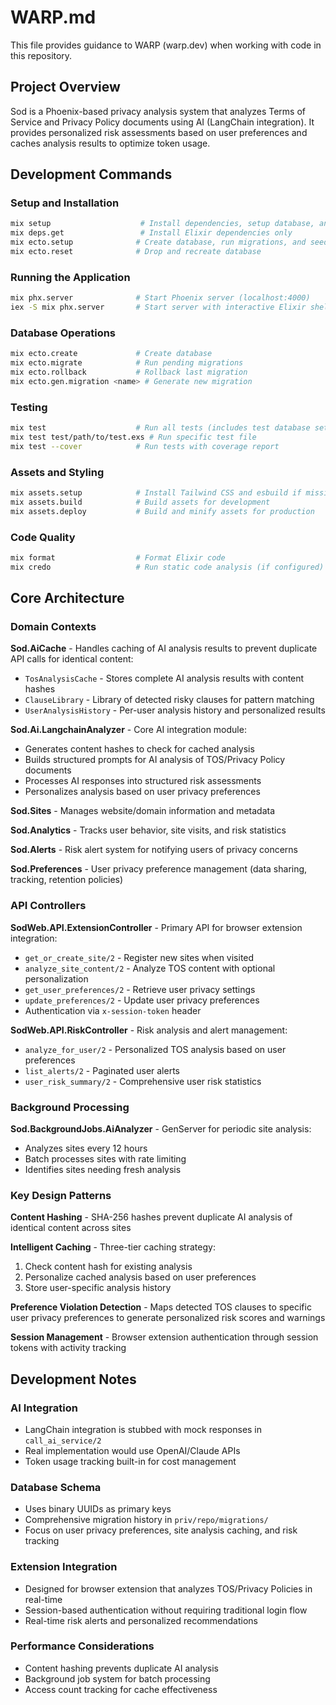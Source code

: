 # WARP.md

This file provides guidance to WARP (warp.dev) when working with code in this repository.

## Project Overview

Sod is a Phoenix-based privacy analysis system that analyzes Terms of Service and Privacy Policy documents using AI (LangChain integration). It provides personalized risk assessments based on user preferences and caches analysis results to optimize token usage.

## Development Commands

### Setup and Installation
```bash
mix setup                    # Install dependencies, setup database, and build assets
mix deps.get                 # Install Elixir dependencies only
mix ecto.setup              # Create database, run migrations, and seeds
mix ecto.reset              # Drop and recreate database
```

### Running the Application
```bash
mix phx.server              # Start Phoenix server (localhost:4000)
iex -S mix phx.server       # Start server with interactive Elixir shell
```

### Database Operations
```bash
mix ecto.create             # Create database
mix ecto.migrate            # Run pending migrations
mix ecto.rollback           # Rollback last migration
mix ecto.gen.migration <name> # Generate new migration
```

### Testing
```bash
mix test                    # Run all tests (includes test database setup)
mix test test/path/to/test.exs # Run specific test file
mix test --cover            # Run tests with coverage report
```

### Assets and Styling
```bash
mix assets.setup            # Install Tailwind CSS and esbuild if missing
mix assets.build            # Build assets for development
mix assets.deploy           # Build and minify assets for production
```

### Code Quality
```bash
mix format                  # Format Elixir code
mix credo                   # Run static code analysis (if configured)
```

## Core Architecture

### Domain Contexts

**Sod.AiCache** - Handles caching of AI analysis results to prevent duplicate API calls for identical content:
- `TosAnalysisCache` - Stores complete AI analysis results with content hashes
- `ClauseLibrary` - Library of detected risky clauses for pattern matching
- `UserAnalysisHistory` - Per-user analysis history and personalized results

**Sod.Ai.LangchainAnalyzer** - Core AI integration module:
- Generates content hashes to check for cached analysis
- Builds structured prompts for AI analysis of TOS/Privacy Policy documents
- Processes AI responses into structured risk assessments
- Personalizes analysis based on user privacy preferences

**Sod.Sites** - Manages website/domain information and metadata

**Sod.Analytics** - Tracks user behavior, site visits, and risk statistics

**Sod.Alerts** - Risk alert system for notifying users of privacy concerns

**Sod.Preferences** - User privacy preference management (data sharing, tracking, retention policies)

### API Controllers

**SodWeb.API.ExtensionController** - Primary API for browser extension integration:
- `get_or_create_site/2` - Register new sites when visited
- `analyze_site_content/2` - Analyze TOS content with optional personalization
- `get_user_preferences/2` - Retrieve user privacy settings
- `update_preferences/2` - Update user privacy preferences
- Authentication via `x-session-token` header

**SodWeb.API.RiskController** - Risk analysis and alert management:
- `analyze_for_user/2` - Personalized TOS analysis based on user preferences
- `list_alerts/2` - Paginated user alerts
- `user_risk_summary/2` - Comprehensive user risk statistics

### Background Processing

**Sod.BackgroundJobs.AiAnalyzer** - GenServer for periodic site analysis:
- Analyzes sites every 12 hours
- Batch processes sites with rate limiting
- Identifies sites needing fresh analysis

### Key Design Patterns

**Content Hashing** - SHA-256 hashes prevent duplicate AI analysis of identical content across sites

**Intelligent Caching** - Three-tier caching strategy:
1. Check content hash for existing analysis
2. Personalize cached analysis based on user preferences  
3. Store user-specific analysis history

**Preference Violation Detection** - Maps detected TOS clauses to specific user privacy preferences to generate personalized risk scores and warnings

**Session Management** - Browser extension authentication through session tokens with activity tracking

## Development Notes

### AI Integration
- LangChain integration is stubbed with mock responses in `call_ai_service/2`
- Real implementation would use OpenAI/Claude APIs
- Token usage tracking built-in for cost management

### Database Schema
- Uses binary UUIDs as primary keys
- Comprehensive migration history in `priv/repo/migrations/`
- Focus on user privacy preferences, site analysis caching, and risk tracking

### Extension Integration  
- Designed for browser extension that analyzes TOS/Privacy Policies in real-time
- Session-based authentication without requiring traditional login flow
- Real-time risk alerts and personalized recommendations

### Performance Considerations
- Content hashing prevents duplicate AI analysis
- Background job system for batch processing
- Access count tracking for cache effectiveness
